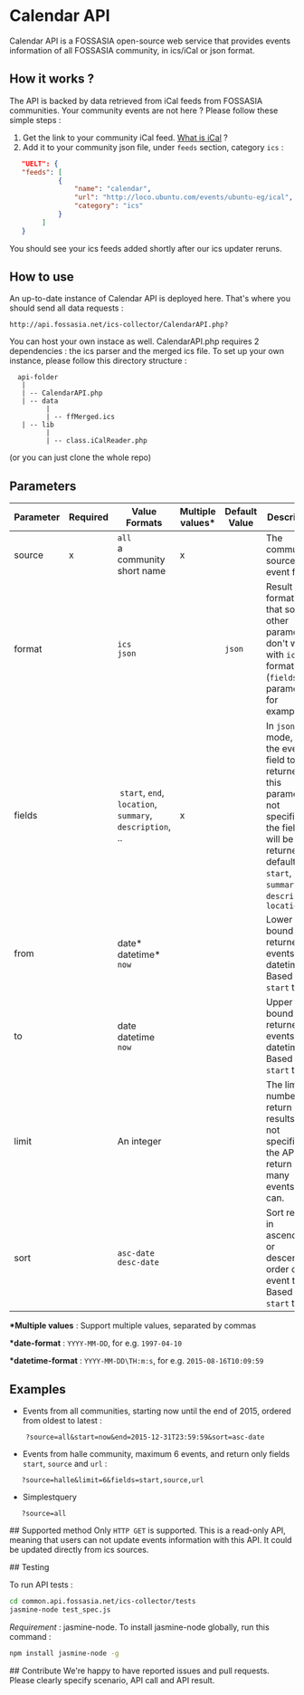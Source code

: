 # Calendar API
Calendar API is a FOSSASIA open-source web service that provides events information of all FOSSASIA community,
 in ics/iCal or json format.

## How it works ?

The API is backed by data retrieved from iCal feeds from FOSSASIA communities. Your community events are not here ? Please follow these simple steps :

1. Get the link to your community iCal feed. [What is iCal](https://en.wikipedia.org/wiki/ICalendar) ?
2. Add it to your community json file, under `feeds` section, category `ics` : 
```json
   "UELT": {
   "feeds": [
            {
                "name": "calendar",
                "url": "http://loco.ubuntu.com/events/ubuntu-eg/ical",
                "category": "ics"
            }
        ]
   }
```
You should see your ics feeds added shortly after our ics updater reruns.

## How to use

An up-to-date instance of Calendar API is deployed here. That's where you should send all data requests :
```
http://api.fossasia.net/ics-collector/CalendarAPI.php?
```

You can host your own instace as well. CalendarAPI.php requires 2 dependencies : the ics parser and the merged ics file. To set up your own instance, please follow this directory structure :

```
  api-folder
   |
   | -- CalendarAPI.php
   | -- data
         |
         | -- ffMerged.ics
   | -- lib
         |
         | -- class.iCalReader.php
```
(or you can just clone the whole repo)

## Parameters

Parameter | Required | Value Formats | Multiple values* | Default Value | Description
--- | --- | --- | --- | --- | ---
source | x |  `all`<br/>a community short name | x| | The community source of event feeds 
format |  | `ics`<br/> `json`||`json`|Result format. Note that some other parameters don't work with `ics` format (`fields` parameter for example)
fields | | `start`, `end`, `location`, `summary`,  `description`, .. |x ||In `json` mode, filter the event field to be returned. If this parameter is not specified, the fields will be returned by default : `start`, `end`, `summary`, `description`, `location`
from | | date* <br/>datetime* <br/>`now` | ||Lower bound of returned events datetime. Based on `start` time.
to | | date<br/>datetime<br/>`now` | || Upper bound of returned events datetime. Based on `start` time.
limit | |An integer | | |   The limit number of return results. If not specified, the API will return as many events as it can.
sort | |`asc-date`<br/>`desc-date` | || Sort result in ascending or descending order of event time. Based on `start` time.


**\*Multiple values** : Support multiple values, separated by commas

**\*date-format** : `YYYY-MM-DD`, for e.g. `1997-04-10`

**\*datetime-format** : `YYYY-MM-DD\TH:m:s`, for e.g. `2015-08-16T10:09:59`
## Examples 

 * Events from all communities, starting now until the end of 2015, ordered from oldest to latest :
```
    ?source=all&start=now&end=2015-12-31T23:59:59&sort=asc-date
```

 * Events from halle community, maximum 6 events, and return only fields `start`, `source` and `url` :
```
   ?source=halle&limit=6&fields=start,source,url
```
 * Simplestquery
```
   ?source=all
```

## Supported method
 Only `HTTP GET` is supported. This is a read-only API, meaning that users can not update events information with this API. It could be updated directly from ics sources.

## Testing
  
 To run API tests : 

```sh
cd common.api.fossasia.net/ics-collector/tests
jasmine-node test_spec.js
```

*Requirement* : jasmine-node. To install jasmine-node globally, run this command :
```sh
npm install jasmine-node -g
```

## Contribute
 We're happy to have reported issues and pull requests. Please clearly specify scenario, API call and API result.
 
